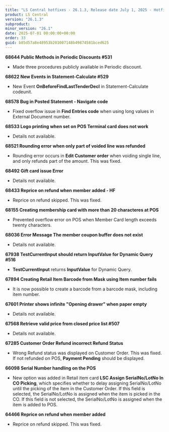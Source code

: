 ```yaml
---
title: "LS Central hotfixes - 26.1.3, Release date July 1, 2025 - Hotfixes"
product: LS Central
version: "26.1.3"
subproduct: 
minor_version: "26.1"
date: 2025-07-01 00:00:00+00:00
order: 33
guid: b85d57a8e48953b201007148b49874581bced625
---
```


<strong>68644 Public Methods in Periodic Discounts #531</strong>
<ul><li>Made three procedures publicly available in Periodic discount.</li></ul>
<strong>68622 New Events in Statement-Calculate #529</strong>
<ul><li>New Event <b>OnBeforeFindLastTenderDecl</b> in Statement-Calculate codeunit.</li></ul>
<strong>68578 Bug in Posted Statement - Navigate code</strong>
<ul><li>Fixed overflow issue in <b>Find Entries code</b> when using long values in External Document number.</li></ul>
<strong>68533 Logo printing when set on POS Terminal card does not work</strong>
<ul><li>Details not available.</li></ul>
<strong>68521 Rounding error when only part of voided line was refunded</strong>
<ul><li>Rounding error occurs in <b>Edit Customer order</b> when voiding single line, and only refunds part of the amount. This was fixed.</li></ul>
<strong>68492 Gift card issue Error</strong>
<ul><li>Details not available.</li></ul>
<strong>68433 Reprice on refund when member added - HF</strong>
<ul><li>Reprice on refund skipped. This was fixed.</li></ul>
<strong>68155 Creating membership card with more than 20 characteres at POS</strong>
<ul><li>Prevented overflow error on POS when Member Card length exceeds twenty characters.</li></ul>
<strong>68036 Error Message The member coupon buffer does not exist</strong>
<ul><li>Details not available.</li></ul>
<strong>67938 TestCurrentInput should return InputValue for Dynamic Query #516</strong>
<ul><li><b>TestCurrentInput</b> returns <b>InputValue</b> for Dynamic Query.</li></ul>
<strong>67894 Creating Retail Item Barcode from Mask using Item number fails</strong>
<ul><li>It is now possible to create a barcode from a barcode mask, including item number.</li></ul>
<strong>67601 Printer shows infinite "Opening drawer" when paper empty</strong>
<ul><li>Details not available.</li></ul>
<strong>67568 Retrieve valid price from closed price list #507</strong>
<ul><li>Details not available.</li></ul>
<strong>67285 Customer Order Refund incorrect Refund Status</strong>
<ul><li>Wrong Refund status was displayed on Customer Order. This was fixed. If not refunded on POS, <b>Payment Pending</b> should be displayed.</li></ul>
<strong>66098 Serial Number handling on the POS</strong>
<ul><li>New option was added in Retail item card <b>LSC Assign SerialNo/LotNo In CO Picking</b>, which specifies whether to delay assigning SerialNo/LotNo until the picking of the item in the Customer Order. If this field is selected, the SerialNo/LotNo is assigned when the item is picked in the CO. If this field is not selected, the SerialNo/LotNo is assigned when the item is added to POS.</li></ul>
<strong>64466 Reprice on refund when member added</strong>
<ul><li>Reprice on refund skipped. This was fixed.</li></ul>
